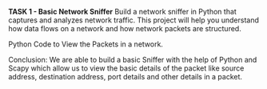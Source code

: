 **TASK 1 - Basic Network Sniffer**
Build a network sniffer in Python that captures and analyzes network traffic.
This project will help you understand how data flows on a network and how network packets are structured.

Python Code to View the Packets in a network.

Conclusion:
We are able to build a basic Sniffer with the help of Python and Scapy which allow us to view the basic details of the packet like source address, destination address, port details and other details in a packet.
